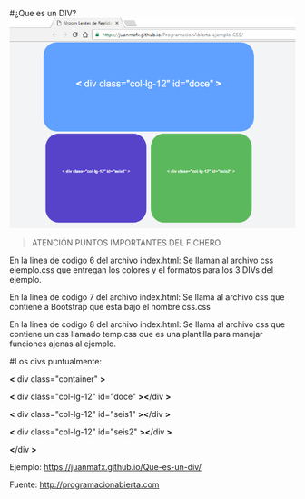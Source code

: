 #¿Que es un DIV?
![alt tag](que-es-un-div.bmp)

>ATENCIÓN  PUNTOS IMPORTANTES DEL FICHERO

En la linea de codigo 6 del archivo index.html:
Se llaman  al archivo css ejemplo.css que entregan los colores y el formatos para los 3 DIVs del ejemplo.

En la linea de codigo 7 del archivo index.html:
Se llama al archivo css que contiene a  Bootstrap que esta bajo el nombre css.css

En la linea de codigo 8 del archivo index.html:
Se llama al archivo css que contiene un css llamado temp.css que es una plantilla para manejar funciones ajenas al ejemplo. 


#Los divs puntualmente:

<b>&lt;</b>  div class="container"   <b>&gt;</b>

<b>&lt;</b>  div class="col-lg-12" id="doce"   <b>&gt;</b><b>&lt;</b>/div <b>&gt;</b>

<b>&lt;</b>  div class="col-lg-12" id="seis1"  <b>&gt;</b><b>&lt;</b>/div <b>&gt;</b>

<b>&lt;</b>  div class="col-lg-12" id="seis2"  <b>&gt;</b><b>&lt;</b>/div <b>&gt;</b>


<b>&lt;</b>/div <b>&gt;</b>




Ejemplo:
https://juanmafx.github.io/Que-es-un-div/

Fuente:
http://programacionabierta.com
